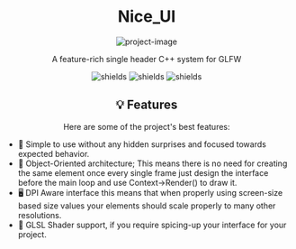<h1 align="center" id="title">Nice_UI</h1>

<p align="center"><img src="https://socialify.git.ci/vortexdevsoftware/Nice_ui/image?description=1&amp;font=Source%20Code%20Pro&amp;language=1&amp;logo=https%3A%2F%2Fraw.githubusercontent.com%2Fvortexdevsoftware%2FNice_ui%2Fmain%2Fmedia%2Flogo_modernized.png&amp;name=1&amp;owner=1&amp;theme=Dark" alt="project-image"></p>

<p style="text-align:center" id="description">A feature-rich single header C++ system for GLFW</p>
<p align="center"><img src="https://img.shields.io/github/license/vortexdevsoftware/Nice_ui?color=lightgrey&style=for-the-badge" alt="shields"> <img src="https://img.shields.io/github/stars/vortexdevsoftware/Nice_ui?style=for-the-badge" alt="shields"> <img src="https://img.shields.io/github/forks/vortexdevsoftware/Nice_ui?color=yellow&amp;style=for-the-badge" alt="shields"></p>

<h2 style="text-align:center">💡 Features</h2>

<p style="text-align:center">Here are some of the project's best features:</p>

*   📝 Simple to use without any hidden surprises and focused towards expected behavior.
*   🧱 Object-Oriented architecture; This means there is no need for creating the same element once every single frame just design the interface before the main loop and use Context->Render() to draw it.
*   🖥️ DPI Aware interface this means that when properly using screen-size based size values your elements should scale properly to many other resolutions.
*   📀 GLSL Shader support, if you require spicing-up your interface for your project.